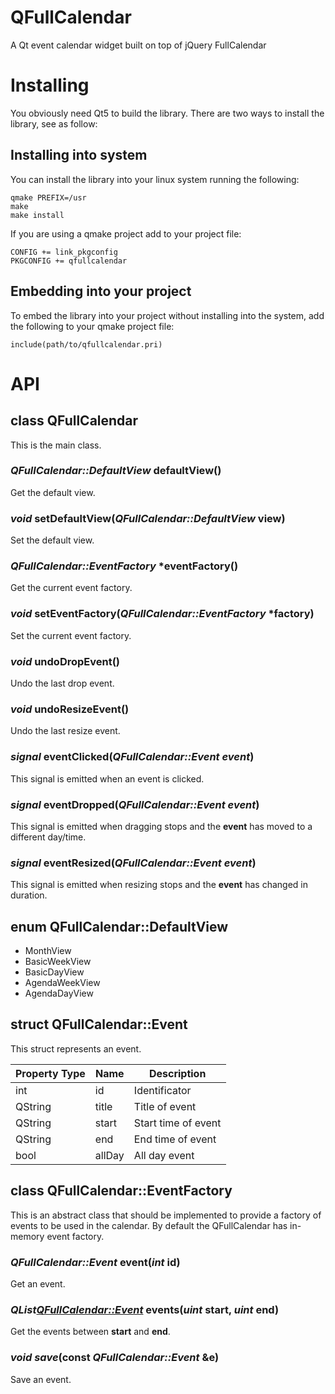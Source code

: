 # QFullCalendar

A Qt event calendar widget built on top of jQuery FullCalendar

# Installing

You obviously need Qt5 to build the library. There are two ways to install the library, see as follow:

## Installing into system

You can install the library into your linux system running the following:

```shell
qmake PREFIX=/usr
make
make install
```

If you are using a qmake project add to your project file:

```
CONFIG += link_pkgconfig
PKGCONFIG += qfullcalendar
```

## Embedding into your project

To embed the library into your project without installing into the system, add the following to your qmake project file:

```
include(path/to/qfullcalendar.pri)
```

# API

## class QFullCalendar

This is the main class.

### *QFullCalendar::DefaultView* defaultView()

Get the default view.

### *void* setDefaultView(*QFullCalendar::DefaultView* view)

Set the default view.

### *QFullCalendar::EventFactory* *eventFactory()

Get the current event factory.

### *void* setEventFactory(*QFullCalendar::EventFactory* *factory)

Set the current event factory.

### *void* undoDropEvent()

Undo the last drop event.

### *void* undoResizeEvent()

Undo the last resize event.

### *signal* eventClicked(*QFullCalendar::Event event*)

This signal is emitted when an event is clicked.

### *signal* eventDropped(*QFullCalendar::Event event*)

This signal is emitted when dragging stops and the **event** has moved to a different day/time.

### *signal* eventResized(*QFullCalendar::Event event*)

This signal is emitted when resizing stops and the **event** has changed in duration.

## enum QFullCalendar::DefaultView

* MonthView
* BasicWeekView
* BasicDayView
* AgendaWeekView
* AgendaDayView

## struct QFullCalendar::Event

This struct represents an event.

| Property Type    | Name   | Description          |
|------------------|--------|----------------------|
| int              | id     | Identificator        |
| QString          | title  | Title of event       |
| QString          | start  | Start time of event  |
| QString          | end    | End time of event    |
| bool             | allDay | All day event        |

## class QFullCalendar::EventFactory

This is an abstract class that should be implemented to provide a factory of events to be used in the calendar. By default the QFullCalendar has in-memory event factory.

### *QFullCalendar::Event* event(*int* id)

Get an event.

### *QList<QFullCalendar::Event>* events(*uint* start, *uint* end)

Get the events between **start** and **end**.

### *void save*(const *QFullCalendar::Event* &e)

Save an event.
